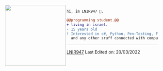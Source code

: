 <img align="left" height="200" src="https://media.giphy.com/media/ao9DUiTKH60XS/giphy.gif"/>

```diff
hi, im LNIR947 🔮.

@@programming student.@@
+ living in israel.
- 15 years old
! Interested in c#, Python, Pen-Testing, Flutter, Web-Development
  and any other sruff connected with computers.
```
------
[LNIR947](https://github.com/jewdev)
Last Edited on: 20/03/2022

